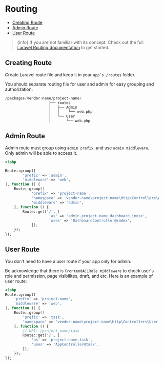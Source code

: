 # Routing

- [Creating Route](#Creating-Route)
- [Admin Route](#Admin-Route)
- [User Route](#User-Route)

> {info} If you are not familiar with its concept. Check out the full [Laravel Routing documentation](https://laravel.com/docs/master/routing) to get started.

<a name="Creating-Route"></a>

## Creating Route

Create Laravel route file and keep it in your `app’s /routes` folder.

You should separate routing file for user and admin for easy grouping and authorization.

```php
/packages/vendor-name/project-name/
                    ├── routes
                    │   ├── Admin
                    │   │    └── web.php
                    │   └── User
                    │       └── web.php
```

<a name="Admin-Route"></a>

## Admin Route

Admin route must group using `admin prefix`, and use `admin middleware`. Only admin will be able to access it.

```php
<?php

Route::group([
        'prefix' => 'admin',
        'middleware' => 'web',
], function () {
    Route::group([
            'prefix' => 'project-name',
            'namespace' => 'vendor-name\project-name\Http\Controllers\Admin',
            'middleware' => 'admin',
    ], function () {
        Route::get('/', [
                    'as' => 'admin.project-name.dashboard.index',
                    'uses' => 'DashboardController@index',
            ]);
    });
});
```

<a name="User-Route"></a>

## User Route

You don't need to have a user route if your app only for admin.

Be acknowledge that there is `FrontendACLRole middleware` to check user's role and permission, page visibilites, draft, and etc. Here is an example of user route:

```php
<?php
Route::group([
    'prefix' => 'project-name',
    'middleware' => 'web',
], function () {
    Route::group([
        'prefix' => 'task',
        'namespace' => 'vendor-name\project-name\Http\Controllers\User',
    ], function () {
        // URI: /project-name/task
        Route::get('/', [
            'as' => 'project-name.task',
            'uses' => 'AppController@task',
        ]);
    });
});
```
